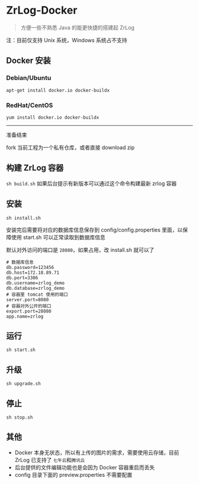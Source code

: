 # ZrLog-Docker

> 方便一些不熟悉 Java 的能更快捷的搭建起 ZrLog

注：目前仅支持 Unix 系统，Windows 系统占不支持

## Docker 安装

### Debian/Ubuntu

`apt-get install docker.io docker-buildx`

### RedHat/CentOS

`yum install docker.io docker-buildx`

----

准备结束

fork 当前工程为一个私有仓库，或者直接 download zip

## 构建 ZrLog 容器

`sh build.sh` 如果后台提示有新版本可以通过这个命令构建最新 zrlog 容器 

## 安装

`sh install.sh`

安装完后需要将对应的数据库信息保存到 config/config.properties 里面，以保障使用 start.sh 可以正常读取到数据库信息

默认对外访问的端口是 `28080`，如果占用，改 install.sh 就可以了


```
# 数据库信息
db.password=123456
db.host=172.18.89.71
db.port=3306
db.username=zrlog_demo
db.database=zrlog_demo
# 容器里 tomcat 使用的端口
server.port=8080
# 容器对外公开的端口
export.port=28080
app.name=zrlog
```

## 运行

`sh start.sh`

## 升级

`sh upgrade.sh`

## 停止

`sh stop.sh`

## 其他

- Docker 本身无状态，所以有上传的图片的需求，需要使用云存储，目前 ZrLog 已支持了 `七牛云`和`腾讯云`
- 后台提供的文件编辑功能也是会因为 Docker 容器重启而丢失
- config 目录下面的 preview.properties 不需要配置
